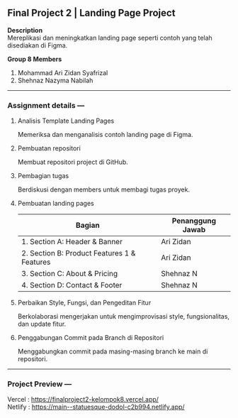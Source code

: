## Final Project 2 | Landing Page Project

**Description** <br>
Mereplikasi dan meningkatkan landing page seperti contoh yang telah disediakan di Figma.

**Group 8 Members** <br>
1. Mohammad Ari Zidan Syafrizal <br> 
2. Shehnaz Nazyma Nabilah


---    

### Assignment details —

1. Analisis Template Landing Pages
    
    Memeriksa dan menganalisis contoh landing page di Figma.
    
2. Pembuatan repositori
    
    Membuat repositori project di GitHub.
    
3. Pembagian tugas
    
    Berdiskusi dengan members untuk membagi tugas proyek.
    
4. Pembuatan landing pages 

    | Bagian | Penanggung Jawab |
    | --- | --- |
    | 1. Section A: Header & Banner                  | Ari Zidan |
    | 2. Section B: Product Features 1 & Features    | Ari Zidan |
    | 3. Section C: About & Pricing                  | Shehnaz N |
    | 4. Section D: Contact & Footer                 | Shehnaz N |
    
5. Perbaikan Style, Fungsi, dan Pengeditan Fitur
    
    Berkolaborasi mengerjakan untuk mengimprovisasi style, fungsionalitas, dan update fitur.
    
6. Penggabungan Commit pada Branch di Repositori
    
    Menggabungkan commit pada masing-masing branch ke main di repositori.
    
---

### Project Preview —

Vercel  : https://finalproject2-kelompok8.vercel.app/ <br>
Netlify : https://main--statuesque-dodol-c2b994.netlify.app/ 